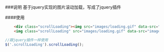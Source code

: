 ###说明
基于jquery实现的图片滚动加载，写成了jquery插件

####使用
```html
    <div class="scrollLoading"><img src="images/loading.gif" data-src="images/1.jpg" /></div>
    <img class="scrollLoading" src="images/loading.gif" data-src="images/1.jpg" />
```


```js
//跟jquery插件一样使用
$('.scrollLoading').scrollLoading();
```